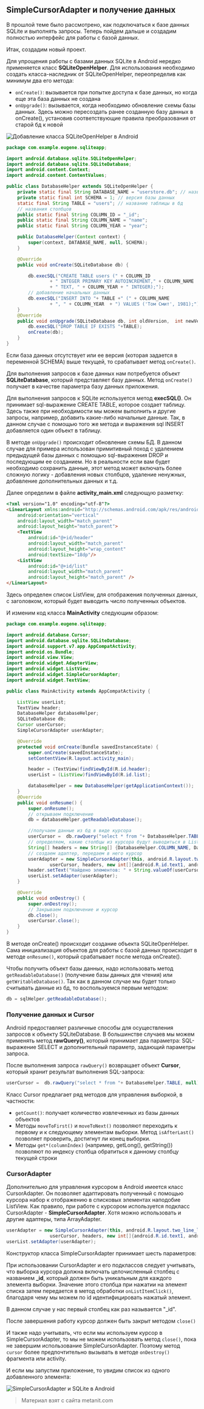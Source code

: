 ## SimpleCursorAdapter и получение данных

В прошлой теме было рассмотрено, как подключаться к базе данных SQLite и выполнять запросы. Теперь пойдем дальше и создадим полностью интерфейс для работы с базой данных.

Итак, создадим новый проект.

Для упрощения работы с базами данных SQLite в Android нередко применяется класс **SQLiteOpenHelper**. Для использования необходимо создать класса-наследник от SQLiteOpenHelper, переопределив как минимум два его метода:
- `onCreate()`: вызывается при попытке доступа к базе данных, но когда еще эта база данных не создана
- `onUpgrade()`: вызывается, когда необходимо обновление схемы базы данных. Здесь можно пересоздать ранее созданную базу данных в onCreate(), 
установив соответствующие правила преобразования от старой бд к новой

![Добавление класса SQLiteOpenHelper в Android](https://metanit.com/java/android/pics/sqlite5.png)

```java
package com.example.eugene.sqliteapp;

import android.database.sqlite.SQLiteOpenHelper;
import android.database.sqlite.SQLiteDatabase;
import android.content.Context;
import android.content.ContentValues;

public class DatabaseHelper extends SQLiteOpenHelper {
    private static final String DATABASE_NAME = "userstore.db"; // название бд
    private static final int SCHEMA = 1; // версия базы данных
    static final String TABLE = "users"; // название таблицы в бд
    // названия столбцов
    public static final String COLUMN_ID = "_id";
    public static final String COLUMN_NAME = "name";
    public static final String COLUMN_YEAR = "year";

    public DatabaseHelper(Context context) {
        super(context, DATABASE_NAME, null, SCHEMA);
    }

    @Override
    public void onCreate(SQLiteDatabase db) {

        db.execSQL("CREATE TABLE users (" + COLUMN_ID
                + " INTEGER PRIMARY KEY AUTOINCREMENT," + COLUMN_NAME
                + " TEXT, " + COLUMN_YEAR + " INTEGER);");
        // добавление начальных данных
        db.execSQL("INSERT INTO "+ TABLE +" (" + COLUMN_NAME
                + ", " + COLUMN_YEAR  + ") VALUES ('Том Смит', 1981);");
    }
    @Override
    public void onUpgrade(SQLiteDatabase db, int oldVersion,  int newVersion) {
        db.execSQL("DROP TABLE IF EXISTS "+TABLE);
        onCreate(db);
    }
}
```

Если база данных отсутствует или ее версия (которая задается в переменной SCHEMA) выше текущей, то срабатывает метод `onCreate()`.

Для выполнения запросов к базе данных нам потребуется объект **SQLiteDatabase**, который представляет базу данных. Метод `onCreate()` получает в качестве параметра базу данных приложения.

Для выполнения запросов к SQLite используется метод **execSQL()**. Он принимает sql-выражение CREATE TABLE, которое создает таблицу. Здесь также при необходимости мы можем выполнить и другие запросы, например, добавить какие-либо начальные данные. Так, в данном случае с помощью того же метода и выражения sql INSERT добавляется один объект в таблицу.

В методе `onUpgrade()` происходит обновление схемы БД. В данном случае для примера использован примитивный поход с удалением предыдущей базы данных с помощью sql-выражения DROP и последующим ее созданием. Но в реальности если вам будет необходимо сохранить данные, этот метод может включать более сложную логику - добавления новых столбцов, удаление ненужных, добавление дополнительных данных и т.д.

Далее определим в файле **activity_main.xml** следующую разметку:

```html
<?xml version="1.0" encoding="utf-8"?>
<LinearLayout xmlns:android="http://schemas.android.com/apk/res/android"
    android:orientation="vertical"
    android:layout_width="match_parent"
    android:layout_height="match_parent">
    <TextView
        android:id="@+id/header"
        android:layout_width="match_parent"
        android:layout_height="wrap_content"
        android:textSize="18dp"/>
    <ListView
        android:id="@+id/list"
        android:layout_width="match_parent"
        android:layout_height="match_parent" />
</LinearLayout>
```

Здесь определен список ListView, для отображения полученных данных, с заголовком, который будет выводить число полученных объектов.

И изменим код класса **MainActivity** следующим образом:

```java
package com.example.eugene.sqliteapp;

import android.database.Cursor;
import android.database.sqlite.SQLiteDatabase;
import android.support.v7.app.AppCompatActivity;
import android.os.Bundle;
import android.view.View;
import android.widget.AdapterView;
import android.widget.ListView;
import android.widget.SimpleCursorAdapter;
import android.widget.TextView;

public class MainActivity extends AppCompatActivity {

    ListView userList;
    TextView header;
    DatabaseHelper databaseHelper;
    SQLiteDatabase db;
    Cursor userCursor;
    SimpleCursorAdapter userAdapter;

    @Override
    protected void onCreate(Bundle savedInstanceState) {
        super.onCreate(savedInstanceState);
        setContentView(R.layout.activity_main);

        header = (TextView)findViewById(R.id.header);
        userList = (ListView)findViewById(R.id.list);

        databaseHelper = new DatabaseHelper(getApplicationContext());
    }
    @Override
    public void onResume() {
        super.onResume();
        // открываем подключение
        db = databaseHelper.getReadableDatabase();

        //получаем данные из бд в виде курсора
        userCursor =  db.rawQuery("select * from "+ DatabaseHelper.TABLE, null);
        // определяем, какие столбцы из курсора будут выводиться в ListView
        String[] headers = new String[] {DatabaseHelper.COLUMN_NAME, DatabaseHelper.COLUMN_YEAR};
        // создаем адаптер, передаем в него курсор
        userAdapter = new SimpleCursorAdapter(this, android.R.layout.two_line_list_item,
                userCursor, headers, new int[]{android.R.id.text1, android.R.id.text2}, 0);
        header.setText("Найдено элементов: " + String.valueOf(userCursor.getCount()));
        userList.setAdapter(userAdapter);
    }

    @Override
    public void onDestroy() {
        super.onDestroy();
        // Закрываем подключение и курсор
        db.close();
        userCursor.close();
    }
}
```

В методе onCreate() происходит создание объекта SQLiteOpenHelper. Сама инициализация объектов для работы с базой данных происходит в методе `onResume()`, который срабатывает после метода onCreate().

Чтобы получить объект базы данных, надо использовать метод `getReadableDatabase()` (получение базы данных для чтения) или `getWritableDatabase()`. Так как в данном случае мы будет только считывать данные из бд, то воспользуемся первым методом:

```java
db = sqlHelper.getReadableDatabase();
```

### Получение данных и Cursor

Android предоставляет различные способы для осуществления запросов к объекту SQLiteDatabase. В большинстве случаев мы можем применять метод **rawQuery()**, который принимает два параметра: SQL-выражение SELECT и дополнительный параметр, задающий параметры запроса.

После выполнения запроса `rawQuery()` возвращает объект **Cursor**, который хранит результат выполнения SQL-запроса:

```java
userCursor =  db.rawQuery("select * from "+ DatabaseHelper.TABLE, null);
```

Класс Cursor предлагает ряд методов для управления выборкой, в частности:
- `getCount()`: получает количество извлеченных из базы данных объектов
- Методы `moveToFirst()` и `moveToNext()` позволяют переходить к первому и к следующему элементам выборки. 
Метод `isAfterLast()` позволяет проверить, достигнут ли конец выборки.
- Методы `get*(columnIndex)` (например, getLong(), getString()) позволяют по индексу столбца обратиться к данному столбцу текущей строки

### CursorAdapter

Дополнительно для управления курсором в Android имеется класс CursorAdapter. Он позволяет адаптировать полученный с помощью курсора набор к отображению в списковых элементах наподобие ListView. Как правило, при работе с курсором используется подкласс CursorAdapter - **SimpleCursorAdapter**. Хотя можно использовать и другие адаптеры, типа ArrayAdapter.

```java
userAdapter = new SimpleCursorAdapter(this, android.R.layout.two_line_list_item,
                userCursor, headers, new int[]{android.R.id.text1, android.R.id.text2}, 0);
userList.setAdapter(userAdapter);
```

Конструктор класса SimpleCursorAdapter принимает шесть параметров:

При использовании CursorAdapter и его подклассов следует учитывать, что выборка курсора должна включать целочисленный столбец с названием **_id**, который должен быть уникальным для каждого элемента выборки. Значение этого столбца при нажатии на элемент списка затем передается в метод обработки `onListItemClick()`, благодаря чему мы можем по id идентифицировать нажатый элемент.

В данном случае у нас первый столбец как раз называется "_id".

После завершения работу курсор должен быть закрыт методом `close()`

И также надо учитывать, что если мы используем курсор в SimpleCursorAdapter, то мы не можем использовать метод `close()`, пока не завершим использование SimpleCursorAdapter. Поэтому метод `cursor` более предпочтительно вызывать в методе `onDestroy()` фрагмента или activity.

И если мы запустим приложение, то увидим список из одного добавленного элемента:

![SimpleCursorAdapter и SQLite в Android](https://metanit.com/java/android/pics/sqlite6.png)


> Материал взят с сайта metanit.com